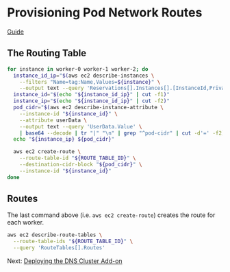 # Provisioning Pod Network Routes

[Guide](https://github.com/kelseyhightower/kubernetes-the-hard-way/blob/master/docs/11-pod-network-routes.md)

## The Routing Table

```sh
for instance in worker-0 worker-1 worker-2; do
  instance_id_ip="$(aws ec2 describe-instances \
    --filters "Name=tag:Name,Values=${instance}" \
    --output text --query 'Reservations[].Instances[].[InstanceId,PrivateIpAddress]')"
  instance_id="$(echo "${instance_id_ip}" | cut -f1)"
  instance_ip="$(echo "${instance_id_ip}" | cut -f2)"
  pod_cidr="$(aws ec2 describe-instance-attribute \
    --instance-id "${instance_id}" \
    --attribute userData \
    --output text --query 'UserData.Value' \
    | base64 --decode | tr "|" "\n" | grep "^pod-cidr" | cut -d'=' -f2)"
  echo "${instance_ip} ${pod_cidr}"

  aws ec2 create-route \
    --route-table-id "${ROUTE_TABLE_ID}" \
    --destination-cidr-block "${pod_cidr}" \
    --instance-id "${instance_id}"
done
```

## Routes

The last command above (i.e. `aws ec2 create-route`) creates the route for each
worker.

```sh
aws ec2 describe-route-tables \
  --route-table-ids "${ROUTE_TABLE_ID}" \
  --query 'RouteTables[].Routes'
```

Next: [Deploying the DNS Cluster Add-on](12-dns-addon.md)
